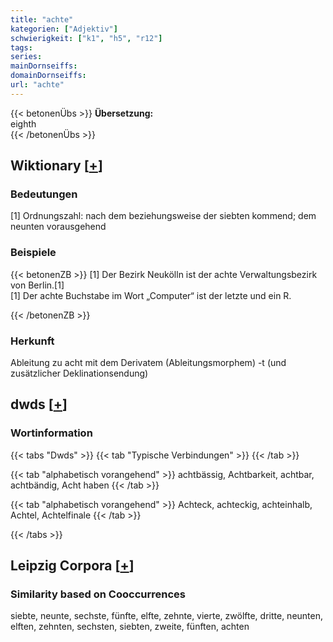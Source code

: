 ```yaml
---
title: "achte"
kategorien: ["Adjektiv"]
schwierigkeit: ["k1", "h5", "r12"]
tags:
series:
mainDornseiffs:
domainDornseiffs:
url: "achte"
---
```


{{< betonenÜbs >}}
**Übersetzung:**  
eighth  
{{< /betonenÜbs >}}

## Wiktionary [[+](https://de.wiktionary.org/wiki/achte)]

### Bedeutungen
[1] Ordnungszahl: nach dem beziehungsweise der siebten kommend; dem neunten vorausgehend  

### Beispiele
{{< betonenZB >}}
[1] Der Bezirk Neukölln ist der achte Verwaltungsbezirk von Berlin.[1]  
[1] Der achte Buchstabe im Wort „Computer“ ist der letzte und ein R.  

{{< /betonenZB >}}
### Herkunft
Ableitung zu acht mit dem Derivatem (Ableitungsmorphem) -t (und zusätzlicher Deklinationsendung)  



## dwds [[+](https://www.dwds.de/wb/achte)]

### Wortinformation
{{< tabs "Dwds" >}}
{{< tab "Typische Verbindungen" >}}
{{< /tab >}}

{{< tab "alphabetisch vorangehend" >}}
achtbässig, Achtbarkeit, achtbar, achtbändig, Acht haben
{{< /tab >}}

{{< tab "alphabetisch vorangehend" >}}
Achteck, achteckig, achteinhalb, Achtel, Achtelfinale
{{< /tab >}}

{{< /tabs >}}

## Leipzig Corpora [[+](https://corpora.uni-leipzig.de/en/res?word=achte&corpusId=deu_newscrawl-public_2018)]


### Similarity based on Cooccurrences
siebte, neunte, sechste, fünfte, elfte, zehnte, vierte, zwölfte, dritte, neunten, elften, zehnten, sechsten, siebten, zweite, fünften, achten

